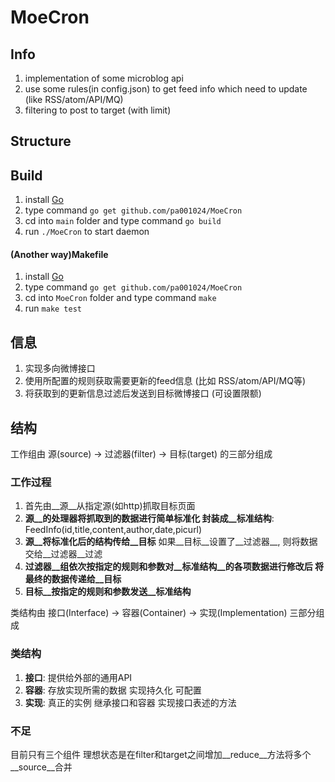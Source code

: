 MoeCron
=========

Info
-----------

1. implementation of some microblog api
2. use some rules(in config.json) to get feed info which need to update (like RSS/atom/API/MQ)
3. filtering to post to target (with limit)

Structure
-----------

Build
-----------

1. install [Go](http://golang.org/doc/install)
2. type command `go get github.com/pa001024/MoeCron`
3. cd into `main` folder and type command `go build`
4. run `./MoeCron` to start daemon

#### (Another way)Makefile

1. install [Go](http://golang.org/doc/install)
2. type command `go get github.com/pa001024/MoeCron`
3. cd into `MoeCron` folder and type command `make`
4. run `make test`

信息
-----------

1. 实现多向微博接口
2. 使用所配置的规则获取需要更新的feed信息 (比如 RSS/atom/API/MQ等)
3. 将获取到的更新信息过滤后发送到目标微博接口 (可设置限额)


结构
-----------

工作组由 源(source) -> 过滤器(filter) -> 目标(target) 的三部分组成

### 工作过程

1. 首先由__源__从指定源(如http)抓取目标页面
2. __源__的处理器将抓取到的数据进行简单标准化 封装成__标准结构__:
    FeedInfo(id,title,content,author,date,picurl)
3. __源__将标准化后的结构传给__目标__ 如果__目标__设置了__过滤器__, 则将数据交给__过滤器__过滤
4. __过滤器__组依次按指定的规则和参数对__标准结构__的各项数据进行修改后 将最终的数据传递给__目标__
5. __目标__按指定的规则和参数发送__标准结构__

类结构由 接口(Interface) -> 容器(Container) -> 实现(Implementation) 三部分组成

### 类结构

1. __接口__: 提供给外部的通用API
2. __容器__: 存放实现所需的数据 实现持久化 可配置
3. __实现__: 真正的实例 继承接口和容器 实现接口表述的方法

### 不足

目前只有三个组件 理想状态是在filter和target之间增加__reduce__方法将多个__source__合并